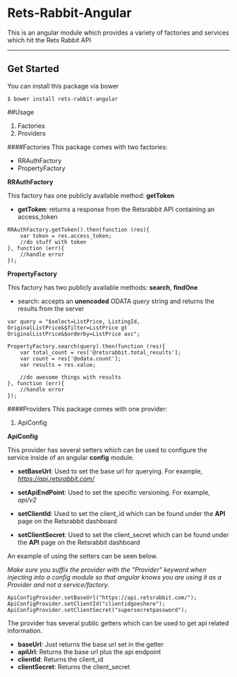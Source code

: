# Rets-Rabbit-Angular
This is an angular module which provides a variety of factories and services which hit the Rets Rabbit API

***
## Get Started

You can install this package via bower

```
$ bower install rets-rabbit-angular
```

##Usage
1. Factories
2. Providers

####Factories
This package comes with two factories:

* RRAuthFactory
* PropertyFactory

**RRAuthFactory**

This factory has one publicly available method: **getToken**

* **getToken**: returns a response from the Retsrabbit API containing an access_token

```
RRAuthFactory.getToken().then(function (res){
	var token = res.access_token;
	//do stuff with token
}, function (err){
	//handle error
});
```

**PropertyFactory**

This factory has two publicly available methods: **search**, **findOne**

* search: accepts an **unencoded** ODATA *query* string and returns the results from the server

```
var query = "$select=ListPrice, ListingId, OriginalListPrice&$filter=ListPrice gt OriginalListPrice&$orderby=ListPrice asc";

PropertyFactory.search(query).then(function (res){
	var total_count = res['@retsrabbit.total_results'];
	var count = res['@odata.count'];
	var results = res.value;
	
	//do awesome things with results
}, function (err){
	//handle error
});
```

####Providers
This package comes with one provider:

1. ApiConfig

**ApiConfig**

This provider has several setters which can be used to configure the service inside of an angular **config** module.

* **setBaseUrl**: Used to set the base url for querying. For example, *https://api.retsrabbit.com/*

* **setApiEndPoint**: Used to set the specific versioning. For example, *api/v2*

* **setClientId**: Used to set the client_id which can be found under the **API** page on the Retsrabbit dashboard

* **setClientSecret**: Used to set the client_secret which can be found under the **API** page on the Retsrabbit dashboard

An example of using the setters can be seen below.

*Make sure you suffix the provider with the "Provider" keyword when injecting into a config module so that angular knows you are using it as a Provider and not a service/factory.*

```
ApiConfigProvider.setBaseUrl("https://api.retsrabbit.com/");        ApiConfigProvider.setClientId("clientidgoeshere");
ApiConfigProvider.setClientSecret("supersecretpassword");
```
The provider has several public getters which can be used to get api related information.

* **baseUrl**: Just returns the base url set in the getter
* **apiUrl**: Returns the base url plus the api endpoint
* **clientId**: Returns the client_id
* **clientSecret**: Returns the client_secret











